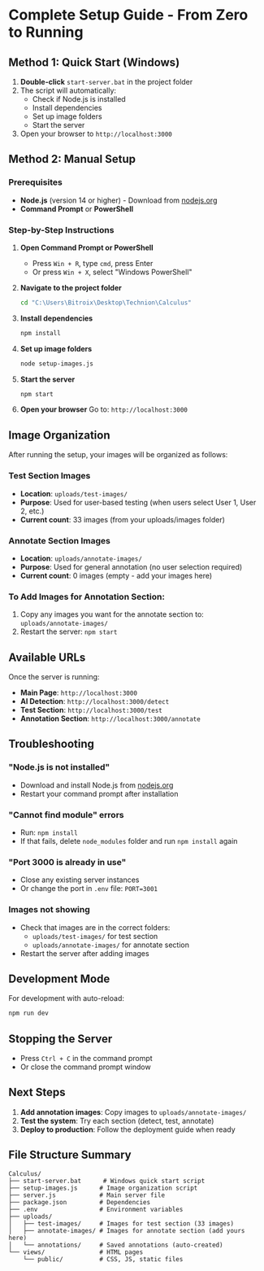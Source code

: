 # Complete Setup Guide - From Zero to Running

## Method 1: Quick Start (Windows)

1. **Double-click** `start-server.bat` in the project folder
2. The script will automatically:
   - Check if Node.js is installed
   - Install dependencies
   - Set up image folders
   - Start the server
3. Open your browser to `http://localhost:3000`

## Method 2: Manual Setup

### Prerequisites
- **Node.js** (version 14 or higher) - Download from [nodejs.org](https://nodejs.org/)
- **Command Prompt** or **PowerShell**

### Step-by-Step Instructions

1. **Open Command Prompt or PowerShell**
   - Press `Win + R`, type `cmd`, press Enter
   - Or press `Win + X`, select "Windows PowerShell"

2. **Navigate to the project folder**
   ```bash
   cd "C:\Users\Bitroix\Desktop\Technion\Calculus"
   ```

3. **Install dependencies**
   ```bash
   npm install
   ```
   
4. **Set up image folders**
   ```bash
   node setup-images.js
   ```

5. **Start the server**
   ```bash
   npm start
   ```

6. **Open your browser**
   Go to: `http://localhost:3000`

## Image Organization

After running the setup, your images will be organized as follows:

### Test Section Images
- **Location**: `uploads/test-images/`
- **Purpose**: Used for user-based testing (when users select User 1, User 2, etc.)
- **Current count**: 33 images (from your uploads/images folder)

### Annotate Section Images
- **Location**: `uploads/annotate-images/`
- **Purpose**: Used for general annotation (no user selection required)
- **Current count**: 0 images (empty - add your images here)

### To Add Images for Annotation Section:
1. Copy any images you want for the annotate section to: `uploads/annotate-images/`
2. Restart the server: `npm start`

## Available URLs

Once the server is running:

- **Main Page**: `http://localhost:3000`
- **AI Detection**: `http://localhost:3000/detect`
- **Test Section**: `http://localhost:3000/test`
- **Annotation Section**: `http://localhost:3000/annotate`

## Troubleshooting

### "Node.js is not installed"
- Download and install Node.js from [nodejs.org](https://nodejs.org/)
- Restart your command prompt after installation

### "Cannot find module" errors
- Run: `npm install`
- If that fails, delete `node_modules` folder and run `npm install` again

### "Port 3000 is already in use"
- Close any existing server instances
- Or change the port in `.env` file: `PORT=3001`

### Images not showing
- Check that images are in the correct folders:
  - `uploads/test-images/` for test section
  - `uploads/annotate-images/` for annotate section
- Restart the server after adding images

## Development Mode

For development with auto-reload:
```bash
npm run dev
```

## Stopping the Server

- Press `Ctrl + C` in the command prompt
- Or close the command prompt window

## Next Steps

1. **Add annotation images**: Copy images to `uploads/annotate-images/`
2. **Test the system**: Try each section (detect, test, annotate)
3. **Deploy to production**: Follow the deployment guide when ready

## File Structure Summary

```
Calculus/
├── start-server.bat      # Windows quick start script
├── setup-images.js      # Image organization script
├── server.js            # Main server file
├── package.json         # Dependencies
├── .env                 # Environment variables
├── uploads/
│   ├── test-images/     # Images for test section (33 images)
│   ├── annotate-images/ # Images for annotate section (add yours here)
│   └── annotations/     # Saved annotations (auto-created)
└── views/               # HTML pages
    └── public/          # CSS, JS, static files
```
